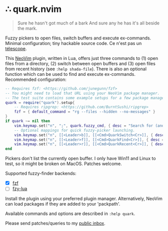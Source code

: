 # ∴ quark.nvim

> Sure he hasn't got much of a bark
> And sure any he has it's all beside the mark.

Fuzzy pickers to open files, switch buffers and execute ex-commands.
Minimal configuration; tiny hackable source code.
Ce n'est pas un [télescope](https://github.com/nvim-telescope/telescope.nvim).

This [NeoVim](https://neovim.io) plugin, written in Lua, offers just three
commands to (1) open files from a directory, (2) switch between open buffers
and (3) open files from recent history (see `:help shada-file`).
There is also an optional function which can be used to find and execute
ex-commands. Recommended configuration:

```lua
-- Requires fzf: <https://github.com/junegunn/fzf>
-- You might need to load that URL using your NeoVim package manager.
-- The test suite contains some example setups for a few package managers.
quark = require("quark").setup{
    -- Requires ripgrep: <https://github.com/BurntSushi/ripgrep>
    fzf = { default_command = "rg --files --hidden --no-messages" }
}
if quark ~= nil then
    vim.keymap.set("n", ";", quark.fuzzy_cmd, { desc = "Search for (and execute) ex-commands" })
    -- Optional mappings for quick fuzzy-picker launching.
    vim.keymap.set("n", [[<Leader>b]], [[<Cmd>QuarkSwitch<Cr>]], { desc = "Launch buffer switcher" })
    vim.keymap.set("n", [[<Leader>f]], [[<Cmd>QuarkFind<Cr>]], { desc = "Launch file browser" })
    vim.keymap.set("n", [[<Leader>r]], [[<Cmd>QuarkRecent<Cr>]], { desc = "Launch recent file browser" })
end
```

Pickers don't list the currently open buffer. I only have Win11 and Linux to
test, so it might be broken on MacOS. Patches welcome.

Supported fuzzy-finder backends:
- [x] [fzf](https://github.com/junegunn/fzf)
- [ ] [fzy-lua](https://github.com/swarn/fzy-lua)

Install the plugin using your preferred plugin manager. Alternatively, NeoVim
can load packages if they are added to your 'packpath'.

Available commands and options are described in `:help quark`.

Please send patches/queries to my [public inbox](https://lists.sr.ht/~adigitoleo/public-inbox).

